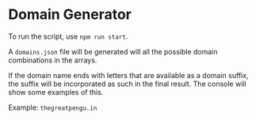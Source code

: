 # Domain Generator
To run the script, use `npm run start`.

A `domains.json` file will be generated will all the possible domain combinations in the arrays.

If the domain name ends with letters that are available as a domain suffix, the suffix will be incorporated as such in the final result. The console will show some examples of this.

Example: `thegreatpengu.in`
